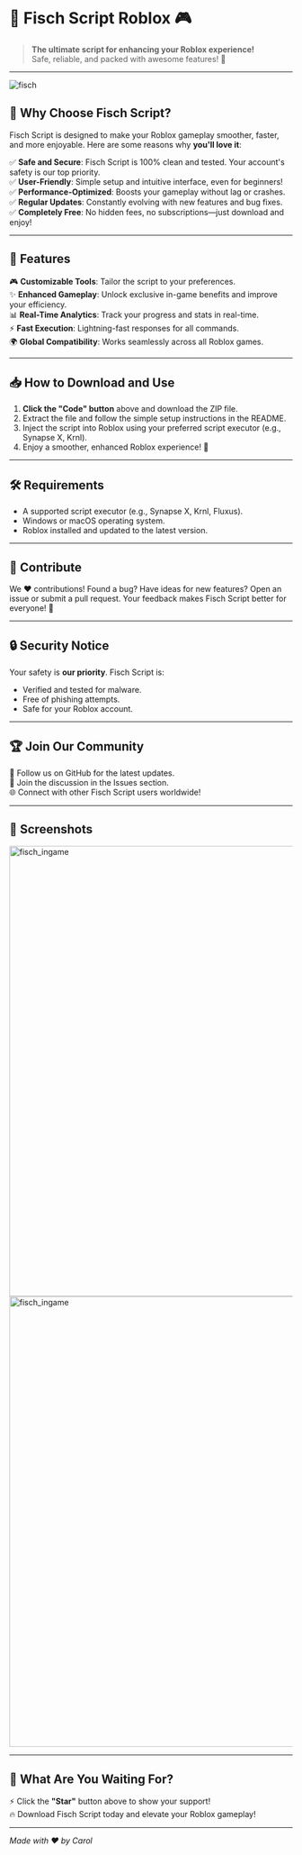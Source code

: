 # 🎣 **Fisch Script Roblox** 🎮

> **The ultimate script for enhancing your Roblox experience!**  
> Safe, reliable, and packed with awesome features! 🚀

---
![fisch](https://github.com/user-attachments/assets/b2c915cc-2306-4114-9225-07e07c6b67cc)

## 🌟 **Why Choose Fisch Script?**

Fisch Script is designed to make your Roblox gameplay smoother, faster, and more enjoyable. Here are some reasons why **you'll love it**:  

✅ **Safe and Secure**: Fisch Script is 100% clean and tested. Your account's safety is our top priority.  
✅ **User-Friendly**: Simple setup and intuitive interface, even for beginners!  
✅ **Performance-Optimized**: Boosts your gameplay without lag or crashes.  
✅ **Regular Updates**: Constantly evolving with new features and bug fixes.  
✅ **Completely Free**: No hidden fees, no subscriptions—just download and enjoy!  

---

## 🚀 **Features**

🎮 **Customizable Tools**: Tailor the script to your preferences.  
✨ **Enhanced Gameplay**: Unlock exclusive in-game benefits and improve your efficiency.  
📊 **Real-Time Analytics**: Track your progress and stats in real-time.  
⚡ **Fast Execution**: Lightning-fast responses for all commands.  
🌍 **Global Compatibility**: Works seamlessly across all Roblox games.

---

## 📥 **How to Download and Use**

1. **Click the "Code" button** above and download the ZIP file.  
2. Extract the file and follow the simple setup instructions in the README.  
3. Inject the script into Roblox using your preferred script executor (e.g., Synapse X, Krnl).  
4. Enjoy a smoother, enhanced Roblox experience! 🎉

---

## 🛠️ **Requirements**

- A supported script executor (e.g., Synapse X, Krnl, Fluxus).  
- Windows or macOS operating system.  
- Roblox installed and updated to the latest version.  

---

## 🤝 **Contribute**

We ❤️ contributions! Found a bug? Have ideas for new features? Open an issue or submit a pull request. Your feedback makes Fisch Script better for everyone! 🙌  

---

## 🔒 **Security Notice**

Your safety is **our priority**. Fisch Script is:  
- Verified and tested for malware.  
- Free of phishing attempts.  
- Safe for your Roblox account.

---

## 🏆 **Join Our Community**

📢 Follow us on GitHub for the latest updates.  
💬 Join the discussion in the Issues section.  
🌐 Connect with other Fisch Script users worldwide!

---

## 🌌 **Screenshots**

<img src="https://github.com/user-attachments/assets/bd0be138-9b6f-4c3a-8655-1a8588742c7c" alt="fisch_ingame" width="800">
<img src="https://github.com/user-attachments/assets/7331629c-0d86-4bf3-a3b3-bfc759166af9" alt="fisch_ingame" width="800">

---

## 🎉 **What Are You Waiting For?**

⚡ Click the **"Star"** button above to show your support!  
🔥 Download Fisch Script today and elevate your Roblox gameplay!  

---
_Made with ❤️ by Carol_

